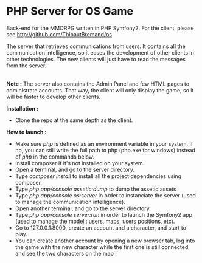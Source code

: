 PHP Server for OS Game
========================
Back-end for the MMORPG written in PHP Symfony2. For the client, please see http://github.com/ThibautBremand/os

The server that retrieves communications from users. It contains all the communication intelligence, so it eases the development of other clients in other technologies. The new clients will just have to read the messages from the server. <br/><br/>

**Note :** The server also contains the Admin Panel and few HTML pages to administrate accounts. That way, the client will only display the game, so it will be faster to develop other clients.

**Installation :** <br/>
- Clone the repo at the same depth as the client.

**How to launch :** <br/>
- Make sure *php* is defined as an environment variable in your system. If no, you can still write the full path to php (php.exe for windows) instead of *php* in the commands below.
- Install composer if it's not installed on your system.
- Open a terminal, and go to the server directory.
- Type *composer install* to install all the project dependencies using composer.
- Type *php app/console assetic:dump* to dump the assetic assets
- Type *php app/console os:server* in order to instanciate the server (used to manage the communication intelligence).
- Open another terminal, and go to the server directory.
- Type *php app/console server:run* in order to launch the Symfony2 app (used to manage the model : users, maps, users positions, etc).
- Go to 127.0.0.1:8000, create an account and a character, and start to play.
- You can create another account by opening a new browser tab, log into the game with the new character while the first one is still connected, and see the two characters on the map !

